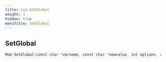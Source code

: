 ```yaml
---
title: Lua SetGlobal
weight: 1
hidden: true
menuTitle: SetGlobal
---
```

## SetGlobal
```lua
Mob:SetGlobal(const char *varname, const char *newvalue, int options, const char *duration, Lua_Mob other); -- void
```